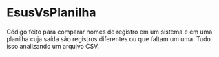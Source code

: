 # EsusVsPlanilha
Código feito para comparar nomes de registro em um sistema e em uma planilha cuja saída são registros diferentes ou que faltam um uma. Tudo isso analizando um arquivo CSV.
